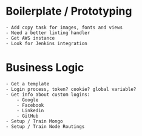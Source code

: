 # Boilerplate / Prototyping

    - Add copy task for images, fonts and views
    - Need a better linting handler
    - Get AWS instance
    - Look for Jenkins integration

# Business Logic
    
    - Get a template
    - Login process, token? cookie? global variable?
    - Get info about custom logins:
        - Google
        - Facebook
        - Linkedin
        - GitHub
    - Setup / Train Mongo
    - Setup / Train Node Routings